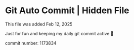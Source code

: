 # Git Auto Commit | Hidden File

This file was added Feb 12, 2025

Just for fun and keeping my daily git commit active 🤪

commit number: 1173834
